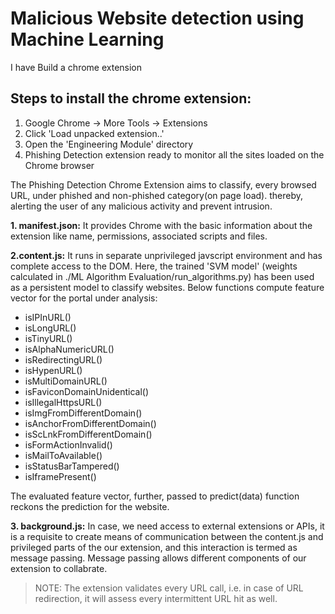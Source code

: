 # Malicious Website detection using Machine Learning


I have Build a chrome extension 



## Steps to install the chrome extension:

1. Google Chrome -> More Tools -> Extensions
2. Click 'Load unpacked extension..'
3. Open the 'Engineering Module' directory
4. Phishing Detection extension ready to monitor all the sites loaded on the Chrome browser


The Phishing Detection Chrome Extension aims to classify, every browsed URL, under phished and non-phished category(on page load).
thereby, alerting the user of any malicious activity and prevent intrusion.

 
**1. manifest.json:**
It provides Chrome with the basic information about the extension like name, permissions, associated scripts and files.

**2.content.js:**
It runs in separate unprivileged javscript environment and has complete access to the DOM.
Here, the trained 'SVM model' (weights calculated in ./ML Algorithm Evaluation/run_algorithms.py) has been used as a persistent model to classify websites.
Below functions compute feature vector for the portal under analysis:
- isIPInURL()
- isLongURL()
- isTinyURL()
- isAlphaNumericURL()
- isRedirectingURL()
- isHypenURL()
- isMultiDomainURL()
- isFaviconDomainUnidentical()
- isIllegalHttpsURL()
- isImgFromDifferentDomain()
- isAnchorFromDifferentDomain()
- isScLnkFromDifferentDomain()
- isFormActionInvalid()
- isMailToAvailable()
- isStatusBarTampered()
- isIframePresent()

The evaluated feature vector, further, passed to predict(data) function reckons the prediction for the website.

**3. background.js:**
In case, we need access to external extensions or APIs, it is a requisite to create means of communication between the content.js and privileged parts of the our extension, and this interaction is termed as message passing. Message passing allows different components of our extension to collabrate.

>NOTE: The extension validates every URL call, i.e. in case of URL redirection, it will assess every intermittent URL hit as well.




